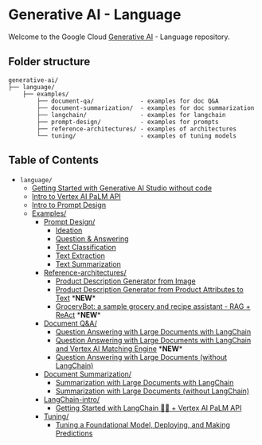 # Generative AI - Language

Welcome to the Google Cloud [Generative AI](https://cloud.google.com/ai/generative-ai/) - Language repository.

## Folder structure

```text
generative-ai/
├── language/
    ├── examples/
        ├── document-qa/             - examples for doc Q&A
        ├── document-summarization/  - examples for doc summarization
        ├── langchain/               - examples for langchain
        ├── prompt-design/           - examples for prompts
        ├── reference-architectures/ - examples of architectures
        └── tuning/                  - examples of tuning models
```

## Table of Contents

- `language/`
  - [Getting Started with Generative AI Studio without code](intro_generative_ai_studio.md)
  - [Intro to Vertex AI PaLM API](intro_palm_api.ipynb)
  - [Intro to Prompt Design](intro_prompt_design.ipynb)
  - [Examples/](examples/)
    - [Prompt Design/](examples/prompt-design/)
      - [Ideation](examples/prompt-design/ideation.ipynb)
      - [Question & Answering](examples/prompt-design/question_answering.ipynb)
      - [Text Classification](examples/prompt-design/text_classification.ipynb)
      - [Text Extraction](examples/prompt-design/text_extraction.ipynb)
      - [Text Summarization](examples/prompt-design/text_summarization.ipynb)
    - [Reference-architectures/](examples/reference-architectures/)
      - [Product Description Generator from Image](examples/reference-architectures/product_description_generator_image.ipynb)
      - [Product Description Generator from Product Attributes to Text](examples/reference-architectures/product_description_generator_attributes_to_text.ipynb) \***NEW**\*
      - [GroceryBot: a sample grocery and recipe assistant - RAG + ReAct](examples/reference-architectures/grocerybot_assistant.ipynb) \***NEW**\*
    - [Document Q&A/](examples/document-qa/)
      - [Question Answering with Large Documents with LangChain](examples/document-qa/question_answering_large_documents_langchain.ipynb)
      - [Question Answering with Large Documents with LangChain and Vertex AI Matching Engine](examples/document-qa/question_answering_documents_langchain_matching_engine.ipynb) \***NEW**\*
      - [Question Answering with Large Documents (without LangChain)](examples/document-qa/question_answering_large_documents.ipynb)
    - [Document Summarization/](examples/document-summarization/)
      - [Summarization with Large Documents with LangChain](examples/document-summarization/summarization_large_documents_langchain.ipynb)
      - [Summarization with Large Documents (without LangChain)](examples/document-summarization/summarization_large_documents.ipynb)
    - [LangChain-intro/](examples/langchain-intro/)
      - [Getting Started with LangChain 🦜️🔗 + Vertex AI PaLM API](examples/langchain-intro/intro_langchain_palm_api.ipynb)
    - [Tuning/](examples/tuning/)
      - [Tuning a Foundational Model, Deploying, and Making Predictions](examples/tuning/getting_started_tuning.ipynb)

